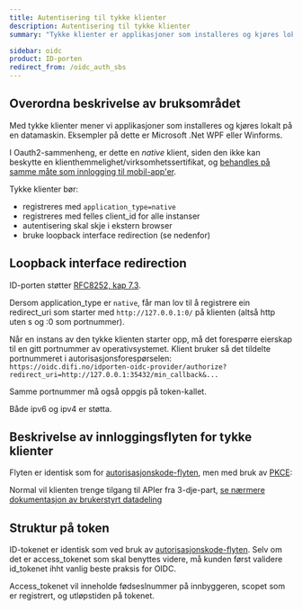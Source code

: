 ```yaml
---
title: Autentisering til tykke klienter
description: Autentisering til tykke klienter
summary: "Tykke klienter er applikasjoner som installeres og kjøres lokalt på en datamaskin. De er må bruke autorisasjonskodeflyt med loopback redirection ved innlogging."

sidebar: oidc
product: ID-porten
redirect_from: /oidc_auth_sbs
---
```


## Overordna beskrivelse av bruksområdet

Med tykke klienter mener vi applikasjoner som installeres og kjøres lokalt på en datamaskin. Eksempler på dette er Microsoft .Net WPF eller Winforms.

I Oauth2-sammenheng, er dette en *native* klient, siden den ikke kan beskytte en klienthemmelighet/virksomhetssertifikat, og [behandles på samme måte som innlogging til mobil-app'er]({{site.baseurl}}/docs/ID-porten/oidc/oidc_auth_app).


Tykke klienter bør:
* registreres med `application_type=native`
* registreres med felles client_id for alle instanser
* autentisering skal skje i ekstern browser
* bruke loopback interface redirection (se nedenfor)


## Loopback interface redirection

ID-porten støtter [RFC8252, kap 7.3](https://tools.ietf.org/html/rfc8252#section-7.3).

Dersom application_type er `native`, får man lov til å registrere ein redirect_uri som starter med `http://127.0.0.1:0/` på klienten (altså http uten s og :0 som portnummer).

Når en instans av den tykke klienten starter opp, må det forespørre eierskap til en gitt portnummer av operativsystemet.  Klient bruker så det tildelte portnummeret i autorisasjonsforespørselen:
`https://oidc.difi.no/idporten-oidc-provider/authorize?redirect_uri=http://127.0.0.1:35432/min_callback&...`

Samme portnummer må også oppgis på token-kallet.

Både ipv6 og ipv4 er støtta.

## Beskrivelse av innloggingsflyten for tykke klienter

Flyten er identisk som for [autorisasjonskode-flyten]({{site.baseurl}}/docs/ID-porten/oidc/oidc_auth_codeflow), men med bruk av [PKCE]({{site.baseurl}}/docs/ID-porten/oidc/oidc_func_pkce):

Normal vil klienten trenge tilgang til APIer fra 3-dje-part,  [se nærmere dokumentasjon av brukerstyrt datadeling]({{site.baseurl}}/docs/ID-porten/oidc/oidc_auth_oauth2)


## Struktur på token

ID-tokenet er identisk som ved bruk av [autorisasjonskode-flyten](oidc_auth_codeflow#idtoken).  Selv om det er access_tokenet som skal benyttes videre, må kunden først validere id_tokenet ihht vanlig beste praksis for OIDC.

Access_tokenet vil inneholde fødseslnummer på innbyggeren, scopet som er registrert, og utløpstiden på tokenet.

